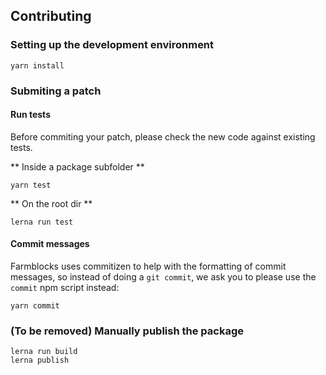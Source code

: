 ## Contributing

### Setting up the development environment

```
yarn install
```

### Submiting a patch

#### Run tests

Before commiting your patch, please check the new code against existing tests.

** Inside a package subfolder **

```
yarn test
```

** On the root dir **

```
lerna run test
```

#### Commit messages

Farmblocks uses commitizen to help with the formatting of commit messages,
so instead of doing a ``git commit``, we ask you to please use the ``commit`` 
npm script instead:

```
yarn commit
```

### (To be removed) Manually publish the package

```
lerna run build
lerna publish
```

